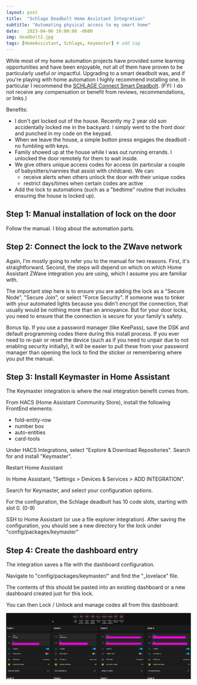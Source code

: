 ```yaml
---
layout: post
title:  "Schlage Deadbolt Home Assistant Integration"
subtitle: "Automating physical access to my smart home"
date:   2023-04-06 10:00:00 -0600
img: deadbolt2.jpg
tags: [HomeAssistant, Schlage, keymaster] # add tag
---
```

While most of my home automation projects have provided some learning opportunities and have been enjoyable, not all of them have proven to be particularly useful or impactful. Upgrading to a smart deadbolt was, and if you're playing with home automation I highly recommend installing one. In particular I recommend the [SCHLAGE Connect Smart Deadbolt](https://www.amazon.com/gp/product/B07KQY3MWL).  (FYI: I do not receive any compensation or benefit from reviews, recommendations, or links.)

Benefits:
* I don't get locked out of the house. Recently my 2 year old son accidentally locked me in the backyard. I simply went to the front door and punched in my code on the keypad.
* When we leave the house, a simple button press engages the deadbolt - no fumbling with keys.
* Family showed up at the house while I was out running errands. I unlocked the door remotely for them to wait inside.
* We give others unique access codes for access (in particular a couple of babysitters/nannies that assist with childcare). We can:
  * receive alerts when others unlock the door with their unique codes
  * restrict days/times when certain codes are active
* Add the lock to automations (such as a "bedtime" routine that includes ensuring the house is locked up).

## Step 1: Manual installation of lock on the door
Follow the manual. I blog about the automation parts.

## Step 2: Connect the lock to the ZWave network
Again, I'm mostly going to refer you to the manual for two reasons. First, it's straightforward. Second, the steps will depend on which on which Home Assistant ZWave integration you are using, which I assume you are familiar with.

The important step here is to ensure you are adding the lock as a "Secure Node", "Secure Join", or select "Force Security". If someone was to tinker with your automated lights because you didn't encrypt the connection, that usually would be nothing more than an annoyance. But for your door locks, you need to ensure that the connection is secure for your family's safety.

Bonus tip. If you use a password manager (like KeePass), save the DSK and default programming codes there during this install process. If you ever need to re-pair or reset the device (such as if you need to unpair due to not enabling security initially), it will be easier to pull these from your password manager than opening the lock to find the sticker or remembering where you put the manual.

## Step 3: Install Keymaster in Home Assistant
The Keymaster integration is where the real integration benefit comes from.

From HACS (Home Assistant Community Store), install the following FrontEnd elements:
* fold-entity-row
* number box
* auto-entities
* card-tools

Under HACS Integrations, select "Explore & Download Repositories". Search for and install "Keymaster".

Restart Home Assistant

In Home Assistant, "Settings > Devices & Services > ADD INTEGRATION".

Search for Keymaster, and select your configuration options.

For the configuration, the Schlage deadbolt has 10 code slots, starting with slot 0.  (0-9)

SSH to Home Assistant (or use a file explorer integration). After saving the configuration, you should see a new directory for the lock under "config/packages/keymaster"

## Step 4: Create the dashboard entry
The integration saves a file with the dashboard configuration.

Navigate to "config/packages/keymaster/<lock name>" and find the "<lock name>_lovelace" file.

The contents of this should be pasted into an existing dashboard or a new dashboard created just for this lock.

You can then Lock / Unlock and manage codes all from this dashboard:

![Keymaster dashboard](/imgs/keymasterdash.png)
